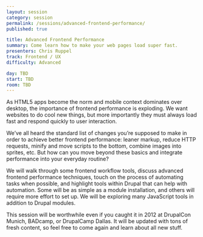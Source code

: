 ```yaml
---
layout: session
category: session
permalink: /sessions/advanced-frontend-performance/
published: true

title: Advanced Frontend Performance
summary: Come learn how to make your web pages load super fast.
presenters: Chris Ruppel
track: Frontend / UX
difficulty: Advanced

day: TBD
start: TBD
room: TBD
---
```


As HTML5 apps become the norm and mobile context dominates over desktop, the importance of frontend performance is exploding. We want websites to do cool new things, but more importantly they must always load fast and respond quickly to user interaction.

We’ve all heard the standard list of changes you’re supposed to make in order to achieve better frontend performance: leaner markup, reduce HTTP requests, minify and move scripts to the bottom, combine images into sprites, etc. But how can you move beyond these basics and integrate performance into your everyday routine?

We will walk through some frontend workflow tools, discuss advanced frontend performance techniques, touch on the process of automating tasks when possible, and highlight tools within Drupal that can help with automation. Some will be as simple as a module installation, and others will require more effort to set up. We will be exploring many JavaScript tools in addition to Drupal modules.

This session will be worthwhile even if you caught it in 2012 at DrupalCon Munich, BADcamp, or DrupalCamp Dallas. It will be updated with tons of fresh content, so feel free to come again and learn about all new stuff.

